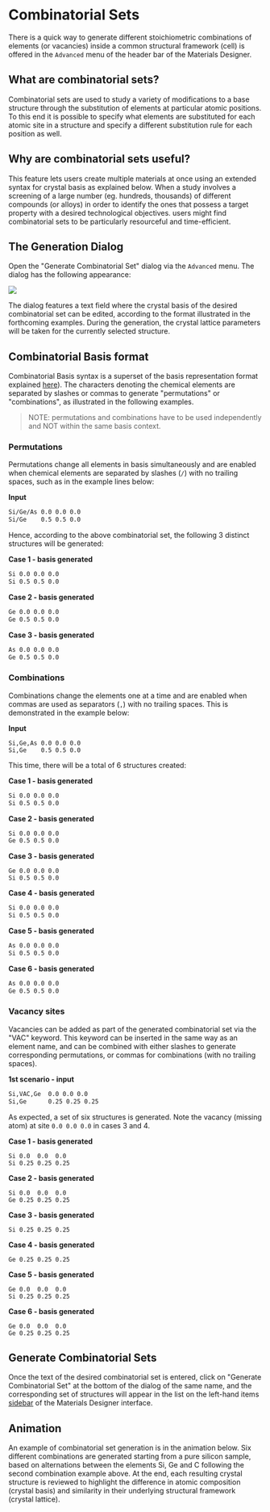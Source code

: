 # Combinatorial Sets

There is a quick way to generate different stoichiometric combinations of elements (or vacancies) inside a common structural framework (cell) is offered in the `Advanced` menu of the header bar of the Materials Designer.

## What are combinatorial sets?

Combinatorial sets are used to study a variety of modifications to a base structure through the substitution of elements at particular atomic positions. To this end it is possible to specify what elements are substituted for each atomic site in a structure and specify a different substitution rule for each position as well.

## Why are combinatorial sets useful?

This feature lets users create multiple materials at once using an extended syntax for crystal basis as explained below. When a study involves a screening of a large number (eg. hundreds, thousands) of different compounds (or alloys) in order to identify the ones that possess a target property with a desired technological objectives. users might find combinatorial sets to be particularly resourceful and time-efficient.

## The Generation Dialog

Open the "Generate Combinatorial Set" dialog via the `Advanced` menu. The dialog has the following appearance:

<img src="/images/Generate-Combinatorial-Set.png"/>
 
The dialog features a text field where the crystal basis of the desired combinatorial set can be edited, according to the format illustrated in the forthcoming examples. During the generation, the crystal lattice parameters will be taken for the currently selected structure. 

## Combinatorial Basis format

Combinatorial Basis syntax is a superset of the basis representation format explained [here](../../../materials-designer/source-editor/basis.md)). The characters denoting the chemical elements are separated by slashes or commas to generate "permutations" or "combinations", as illustrated in the following examples.

> NOTE: permutations and combinations have to be used independently and NOT within the same basis context.

### Permutations

Permutations change all elements in basis simultaneously and are enabled when chemical elements are separated by slashes (`/`) with no trailing spaces, such as in the example lines below:

**Input**
```txt
Si/Ge/As 0.0 0.0 0.0
Si/Ge    0.5 0.5 0.0
```
Hence, according to the above combinatorial set, the following 3 distinct structures will be generated:

**Case 1 - basis generated**
```txt
Si 0.0 0.0 0.0
Si 0.5 0.5 0.0
```
**Case 2 - basis generated**
```txt
Ge 0.0 0.0 0.0
Ge 0.5 0.5 0.0
```
**Case 3 - basis generated**
```txt
As 0.0 0.0 0.0
Ge 0.5 0.5 0.0
```

### Combinations

Combinations change the elements one at a time and are enabled when commas are used as separators (`,`) with no trailing spaces. This is demonstrated in the example below:

**Input**
```
Si,Ge,As 0.0 0.0 0.0
Si,Ge    0.5 0.5 0.0
```

This time, there will be a total of 6 structures created:

**Case 1 - basis generated**
```txt
Si 0.0 0.0 0.0
Si 0.5 0.5 0.0
```
**Case 2 - basis generated**
```txt
Si 0.0 0.0 0.0
Ge 0.5 0.5 0.0
```
**Case 3 - basis generated**
```
Ge 0.0 0.0 0.0
Si 0.5 0.5 0.0
```
**Case 4 - basis generated**
```txt
Si 0.0 0.0 0.0
Si 0.5 0.5 0.0
```
**Case 5 - basis generated**
```txt
As 0.0 0.0 0.0
Si 0.5 0.5 0.0
```
**Case 6 - basis generated**
```txt
As 0.0 0.0 0.0
Ge 0.5 0.5 0.0
```

### Vacancy sites

Vacancies can be added as part of the generated combinatorial set via the "VAC" keyword. This keyword can be inserted in the same way as an element name, and can be combined with either slashes to generate corresponding permutations, or commas for combinations (with no trailing spaces). 

**1st scenario - input**
```txt
Si,VAC,Ge  0.0 0.0 0.0
Si,Ge      0.25 0.25 0.25
```

As expected, a set of six structures is generated. Note the vacancy (missing atom) at site `0.0 0.0 0.0` in cases 3 and 4.

**Case 1 - basis generated**
```
Si 0.0  0.0  0.0
Si 0.25 0.25 0.25
```
**Case 2 - basis generated**
```
Si 0.0  0.0  0.0
Ge 0.25 0.25 0.25
```
**Case 3 - basis generated**
```
Si 0.25 0.25 0.25
```
**Case 4 - basis generated**
```
Ge 0.25 0.25 0.25
```
**Case 5 - basis generated**
```
Ge 0.0  0.0  0.0
Si 0.25 0.25 0.25
```
**Case 6 - basis generated**
```
Ge 0.0  0.0  0.0
Ge 0.25 0.25 0.25
```

## Generate Combinatorial Sets 

Once the text of the desired combinatorial set is entered, click on "Generate Combinatorial Set" at the bottom of the dialog of the same name, and the corresponding set of structures will appear in the list on the left-hand items [sidebar](../../sidebar-items.md) of the Materials Designer interface.

## Animation

An example of combinatorial set generation is in the animation below. Six different combinations are generated starting from a pure silicon sample, based on alternations between the elements Si, Ge and C following the second combination example above. At the end, each resulting crystal structure is reviewed to highlight the difference in atomic composition (crystal basis) and similarity in their underlying structural framework (crystal lattice). 

<img data-gifffer="/images/CreateCombinatorialSet.gif" />
